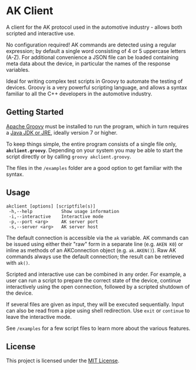 # AK Client

A client for the AK protocol used in the automotive industry - allows both scripted and interactive use.

No configuration required! AK commands are detected using a regular expression; by default a single word consisting
of 4 or 5 uppercase letters (A-Z). For additional convenience a JSON file can be loaded containing meta data
about the device, in particular the names of the response variables.

Ideal for writing complex test scripts in Groovy to automate the testing of devices. Groovy is a very powerful
scripting language, and allows a syntax familiar to all the C++ developers in the automotive industry.


## Getting Started

[Apache Groovy](http://groovy-lang.org) must be installed to run the program, which in turn requires a [Java JDK or JRE](https://java.com), ideally version 7 or higher.  

To keep things simple, the entire program consists of a single file only, **`akclient.groovy`**. Depending on your system you may be able to start the script directly or by calling `groovy akclient.groovy`. 

The files in the `/examples` folder are a good option to get familiar with the syntax.


## Usage

    akclient [options] [scriptfile(s)]
     -h,--help           Show usage information
     -i,--interactive    Interactive mode
     -p,--port <arg>     AK server port
     -s,--server <arg>   AK server host

The default connection is accessible via the `ak` variable. AK commands can be issued using either their "raw" form
in a separate line (e.g. `AKEN K0`) or inline as methods of an AKConnection object (e.g. `ak.AKEN()`). Raw AK
commands always use the default connection; the result can be retrieved with `ak()`.

Scripted and interactive use can be combined in any order. For example, a user can run a script to prepare the
correct state of the device, continue interactively using the open connection, followed by a scripted shutdown of
the device. 

If several files are given as input, they will be executed sequentially. Input can also be read from a pipe using
shell redirection. Use `exit` or `continue` to leave the interactive mode.

See `/examples` for a few script files to learn more about the various features.


## License

This project is licensed under the [MIT License](LICENSE).
